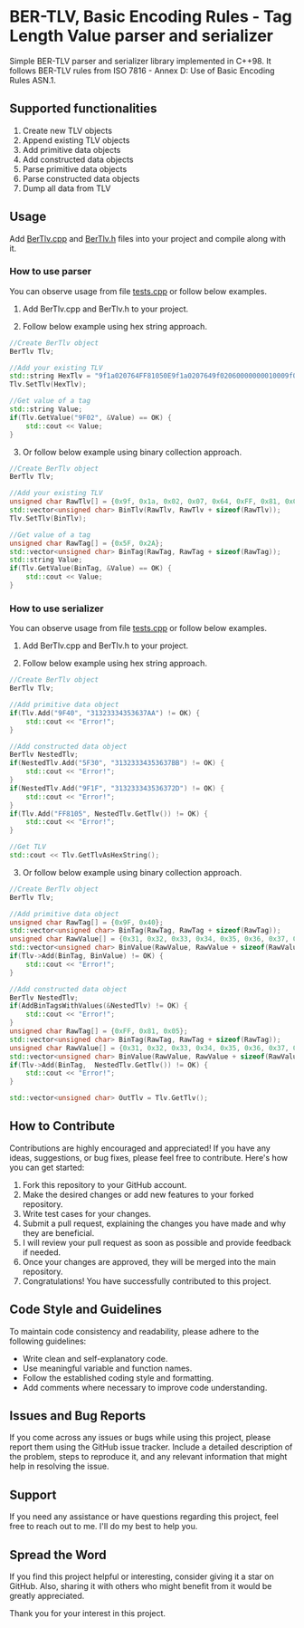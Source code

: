 # BER-TLV, Basic Encoding Rules - Tag Length Value parser and serializer
Simple BER-TLV parser and serializer library implemented in C++98. It follows BER-TLV rules from ISO 7816 - Annex D: Use of Basic Encoding Rules ASN.1.


## Supported functionalities
1. Create new TLV objects
2. Append existing TLV objects
3. Add primitive data objects
4. Add constructed data objects
5. Parse primitive data objects
6. Parse constructed data objects
7. Dump all data from TLV


## Usage
Add [BerTlv.cpp](https://github.com/huckor/BER-TLV/blob/master/src/BerTlv.cpp) and [BerTlv.h](https://github.com/huckor/BER-TLV/blob/master/src/BerTlv.h) files into your project and compile along with it.


### How to use parser
You can observe usage from file [tests.cpp](https://github.com/huckor/BER-TLV/blob/master/src/tests.cpp) or follow below examples.

1. Add BerTlv.cpp and BerTlv.h to your project.

2. Follow below example using hex string approach.
```cpp
//Create BerTlv object
BerTlv Tlv;

//Add your existing TLV
std::string HexTlv = "9f1a020764FF81050E9f1a0207649f02060000000010009f02060000000010005f2a020764";
Tlv.SetTlv(HexTlv);

//Get value of a tag
std::string Value;
if(Tlv.GetValue("9F02", &Value) == OK) {
    std::cout << Value;
}
```

3. Or follow below example using binary collection approach.
```cpp
//Create BerTlv object
BerTlv Tlv;

//Add your existing TLV
unsigned char RawTlv[] = {0x9f, 0x1a, 0x02, 0x07, 0x64, 0xFF, 0x81, 0x05, 0x0E, 0x9f, 0x1a, 0x02, 0x07, 0x64, 0x9f, 0x02, 0x06, 0x00, 0x00, 0x00, 0x00, 0x10, 0x00, 0x9f, 0x02, 0x06, 0x00, 0x00, 0x00, 0x00, 0x10, 0x00, 0x5f, 0x2a, 0x02, 0x07, 0x64}; 
std::vector<unsigned char> BinTlv(RawTlv, RawTlv + sizeof(RawTlv));
Tlv.SetTlv(BinTlv);

//Get value of a tag
unsigned char RawTag[] = {0x5F, 0x2A};
std::vector<unsigned char> BinTag(RawTag, RawTag + sizeof(RawTag));
std::string Value;
if(Tlv.GetValue(BinTag, &Value) == OK) {
    std::cout << Value;
}
```


### How to use serializer
You can observe usage from file [tests.cpp](https://github.com/huckor/BER-TLV/blob/master/src/tests.cpp) or follow below examples.

1. Add BerTlv.cpp and BerTlv.h to your project.

2. Follow below example using hex string approach.
```cpp
//Create BerTlv object
BerTlv Tlv;

//Add primitive data object
if(Tlv.Add("9F40", "31323334353637AA") != OK) {
    std::cout << "Error!";
}

//Add constructed data object
BerTlv NestedTlv;
if(NestedTlv.Add("5F30", "31323334353637BB") != OK) {
    std::cout << "Error!";
}
if(NestedTlv.Add("9F1F", "313233343536372D") != OK) {
    std::cout << "Error!";
}
if(Tlv.Add("FF8105", NestedTlv.GetTlv()) != OK) {
    std::cout << "Error!";
}

//Get TLV
std::cout << Tlv.GetTlvAsHexString();
```

3. Or follow below example using binary collection approach.
```cpp
//Create BerTlv object
BerTlv Tlv;

//Add primitive data object
unsigned char RawTag[] = {0x9F, 0x40};
std::vector<unsigned char> BinTag(RawTag, RawTag + sizeof(RawTag));
unsigned char RawValue[] = {0x31, 0x32, 0x33, 0x34, 0x35, 0x36, 0x37, 0xAA};
std::vector<unsigned char> BinValue(RawValue, RawValue + sizeof(RawValue));
if(Tlv->Add(BinTag, BinValue) != OK) {
    std::cout << "Error!";
}

//Add constructed data object
BerTlv NestedTlv;
if(AddBinTagsWithValues(&NestedTlv) != OK) {
    std::cout << "Error!";
}
unsigned char RawTag[] = {0xFF, 0x81, 0x05};
std::vector<unsigned char> BinTag(RawTag, RawTag + sizeof(RawTag));
unsigned char RawValue[] = {0x31, 0x32, 0x33, 0x34, 0x35, 0x36, 0x37, 0xAA};
std::vector<unsigned char> BinValue(RawValue, RawValue + sizeof(RawValue));
if(Tlv->Add(BinTag,  NestedTlv.GetTlv()) != OK) {
    std::cout << "Error!";
}

std::vector<unsigned char> OutTlv = Tlv.GetTlv();
```


## How to Contribute

Contributions are highly encouraged and appreciated! If you have any ideas, suggestions, or bug fixes, please feel free to contribute. Here's how you can get started:

1. Fork this repository to your GitHub account.
2. Make the desired changes or add new features to your forked repository.
3. Write test cases for your changes.
4. Submit a pull request, explaining the changes you have made and why they are beneficial.
5. I will review your pull request as soon as possible and provide feedback if needed.
6. Once your changes are approved, they will be merged into the main repository.
7. Congratulations! You have successfully contributed to this project.

## Code Style and Guidelines

To maintain code consistency and readability, please adhere to the following guidelines:

- Write clean and self-explanatory code.
- Use meaningful variable and function names.
- Follow the established coding style and formatting.
- Add comments where necessary to improve code understanding.

## Issues and Bug Reports

If you come across any issues or bugs while using this project, please report them using the GitHub issue tracker. Include a detailed description of the problem, steps to reproduce it, and any relevant information that might help in resolving the issue.

## Support

If you need any assistance or have questions regarding this project, feel free to reach out to me. I'll do my best to help you.

## Spread the Word

If you find this project helpful or interesting, consider giving it a star on GitHub. Also, sharing it with others who might benefit from it would be greatly appreciated.

Thank you for your interest in this project.